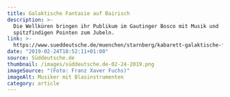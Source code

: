 ```yaml
---
title: Galaktische Fantasie auf Bairisch
description: >-
  Die Wellküren bringen ihr Publikum im Gautinger Bosco mit Musik und
  spitzfindigen Pointen zum Jubeln.
link: >-
  https://www.sueddeutsche.de/muenchen/starnberg/kabarett-galaktische-fantasie-auf-bairisch-1.4343236
date: "2019-02-24T18:52:11+01:00"
source: Süddeutsche.de
thumbnail: /images/süddeutsche.de-02-24-2019.png
imageSource: "(Foto: Franz Xaver Fuchs)"
imageAlt: Musiker mit Blasinstrumenten
category: article
---
```

